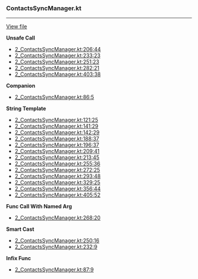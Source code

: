 ### ContactsSyncManager.kt
---
[View file](../../precision_analyzed/2_ContactsSyncManager.kt)

**Unsafe Call**

 - [2_ContactsSyncManager.kt:206:44](../../precision_analyzed/2_ContactsSyncManager.kt#L206)
 - [2_ContactsSyncManager.kt:233:23](../../precision_analyzed/2_ContactsSyncManager.kt#L233)
 - [2_ContactsSyncManager.kt:251:23](../../precision_analyzed/2_ContactsSyncManager.kt#L251)
 - [2_ContactsSyncManager.kt:282:21](../../precision_analyzed/2_ContactsSyncManager.kt#L282)
 - [2_ContactsSyncManager.kt:403:38](../../precision_analyzed/2_ContactsSyncManager.kt#L403)

**Companion**

 - [2_ContactsSyncManager.kt:86:5](../../precision_analyzed/2_ContactsSyncManager.kt#L86)

**String Template**

 - [2_ContactsSyncManager.kt:121:25](../../precision_analyzed/2_ContactsSyncManager.kt#L121)
 - [2_ContactsSyncManager.kt:141:29](../../precision_analyzed/2_ContactsSyncManager.kt#L141)
 - [2_ContactsSyncManager.kt:142:29](../../precision_analyzed/2_ContactsSyncManager.kt#L142)
 - [2_ContactsSyncManager.kt:188:37](../../precision_analyzed/2_ContactsSyncManager.kt#L188)
 - [2_ContactsSyncManager.kt:196:37](../../precision_analyzed/2_ContactsSyncManager.kt#L196)
 - [2_ContactsSyncManager.kt:209:41](../../precision_analyzed/2_ContactsSyncManager.kt#L209)
 - [2_ContactsSyncManager.kt:213:45](../../precision_analyzed/2_ContactsSyncManager.kt#L213)
 - [2_ContactsSyncManager.kt:255:36](../../precision_analyzed/2_ContactsSyncManager.kt#L255)
 - [2_ContactsSyncManager.kt:272:25](../../precision_analyzed/2_ContactsSyncManager.kt#L272)
 - [2_ContactsSyncManager.kt:293:48](../../precision_analyzed/2_ContactsSyncManager.kt#L293)
 - [2_ContactsSyncManager.kt:329:25](../../precision_analyzed/2_ContactsSyncManager.kt#L329)
 - [2_ContactsSyncManager.kt:356:44](../../precision_analyzed/2_ContactsSyncManager.kt#L356)
 - [2_ContactsSyncManager.kt:405:52](../../precision_analyzed/2_ContactsSyncManager.kt#L405)

**Func Call With Named Arg**

 - [2_ContactsSyncManager.kt:268:20](../../precision_analyzed/2_ContactsSyncManager.kt#L268)

**Smart Cast**

 - [2_ContactsSyncManager.kt:250:16](../../precision_analyzed/2_ContactsSyncManager.kt#L250)
 - [2_ContactsSyncManager.kt:232:9](../../precision_analyzed/2_ContactsSyncManager.kt#L232)

**Infix Func**

 - [2_ContactsSyncManager.kt:87:9](../../precision_analyzed/2_ContactsSyncManager.kt#L87)
